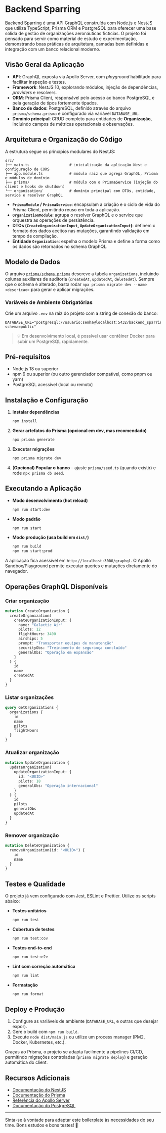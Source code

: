 # Backend Sparring

Backend Sparring é uma API GraphQL construída com Node.js e NestJS que utiliza TypeScript, Prisma ORM e PostgreSQL para oferecer uma base sólida de gestão de organizações aeronáuticas fictícias. O projeto foi pensado para servir como material de estudo e experimentação, demonstrando boas práticas de arquitetura, camadas bem definidas e integração com um banco relacional moderno.

## Visão Geral da Aplicação
- **API**: GraphQL exposta via Apollo Server, com _playground_ habilitado para facilitar inspeção e testes.
- **Framework**: NestJS 10, explorando módulos, injeção de dependências, _providers_ e resolvers.
- **ORM**: Prisma Client, responsável pelo acesso ao banco PostgreSQL e pela geração de tipos fortemente tipados.
- **Banco de dados**: PostgreSQL, definido através do arquivo `prisma/schema.prisma` e configurado via variável `DATABASE_URL`.
- **Domínio principal**: CRUD completo para entidades de **Organização**, incluindo campos de métricas operacionais e observações.

## Arquitetura e Organização do Código
A estrutura segue os princípios modulares do NestJS:

```
src/
├── main.ts                  # inicialização da aplicação Nest e configuração de CORS
├── app.module.ts            # módulo raiz que agrega GraphQL, Prisma e módulos de domínio
├── prisma/                  # módulo com o PrismaService (injeção do client e hooks de shutdown)
└── organization/            # domínio principal com DTOs, entidade, service e resolver GraphQL
```

- **`PrismaModule` / `PrismaService`**: encapsulam a criação e o ciclo de vida do Prisma Client, permitindo reuso em toda a aplicação.
- **`OrganizationModule`**: agrupa o resolver GraphQL e o service que orquestra as operações de persistência.
- **DTOs (`CreateOrganizationInput`, `UpdateOrganizationInput`)**: definem o formato dos dados aceitos nas mutações, garantindo validação em tempo de compilação.
- **Entidade `Organization`**: espelha o modelo Prisma e define a forma como os dados são retornados no schema GraphQL.

## Modelo de Dados
O arquivo [`prisma/schema.prisma`](prisma/schema.prisma) descreve a tabela `organizations`, incluindo colunas auxiliares de auditoria (`createdAt`, `updatedAt`, `deletedAt`). Sempre que o schema é alterado, basta rodar `npx prisma migrate dev --name <descricao>` para gerar e aplicar migrações.

### Variáveis de Ambiente Obrigatórias
Crie um arquivo `.env` na raiz do projeto com a string de conexão do banco:

```dotenv
DATABASE_URL="postgresql://usuario:senha@localhost:5432/backend_sparring?schema=public"
```

> 💡 Em desenvolvimento local, é possível usar contêiner Docker para subir um PostgreSQL rapidamente.

## Pré-requisitos
- Node.js 18 ou superior
- npm 9 ou superior (ou outro gerenciador compatível, como pnpm ou yarn)
- PostgreSQL acessível (local ou remoto)

## Instalação e Configuração
1. **Instalar dependências**
   ```bash
   npm install
   ```
2. **Gerar artefatos do Prisma (opcional em dev, mas recomendado)**
   ```bash
   npx prisma generate
   ```
3. **Executar migrações**
   ```bash
   npx prisma migrate dev
   ```
4. **(Opcional) Popular o banco** – ajuste `prisma/seed.ts` (quando existir) e rode `npx prisma db seed`.

## Executando a Aplicação
- **Modo desenvolvimento (hot reload)**
  ```bash
  npm run start:dev
  ```
- **Modo padrão**
  ```bash
  npm run start
  ```
- **Modo produção (usa build em `dist/`)**
  ```bash
  npm run build
  npm run start:prod
  ```

A aplicação fica acessível em `http://localhost:3000/graphql`. O Apollo Sandbox/Playground permite executar queries e mutações diretamente do navegador.

## Operações GraphQL Disponíveis
### Criar organização
```graphql
mutation CreateOrganization {
  createOrganization(
    createOrganizationInput: {
      name: "Galactic Air"
      pilots: 12
      flightHours: 3400
      airships: 5
      prompt: "Transportar equipes de manutenção"
      securityObs: "Treinamento de segurança concluído"
      generalObs: "Operação em expansão"
    }
  ) {
    id
    name
    createdAt
  }
}
```

### Listar organizações
```graphql
query GetOrganizations {
  organizations {
    id
    name
    pilots
    flightHours
  }
}
```

### Atualizar organização
```graphql
mutation UpdateOrganization {
  updateOrganization(
    updateOrganizationInput: {
      id: "<UUID>"
      pilots: 18
      generalObs: "Operação internacional"
    }
  ) {
    id
    pilots
    generalObs
    updatedAt
  }
}
```

### Remover organização
```graphql
mutation DeleteOrganization {
  removeOrganization(id: "<UUID>") {
    id
    name
  }
}
```

## Testes e Qualidade
O projeto já vem configurado com Jest, ESLint e Prettier. Utilize os scripts abaixo:

- **Testes unitários**
  ```bash
  npm run test
  ```
- **Cobertura de testes**
  ```bash
  npm run test:cov
  ```
- **Testes end-to-end**
  ```bash
  npm run test:e2e
  ```
- **Lint com correção automática**
  ```bash
  npm run lint
  ```
- **Formatação**
  ```bash
  npm run format
  ```

## Deploy e Produção
1. Configure as variáveis de ambiente (`DATABASE_URL`, e outras que desejar expor).
2. Gere o build com `npm run build`.
3. Execute `node dist/main.js` ou utilize um process manager (PM2, Docker, Kubernetes, etc.).

Graças ao Prisma, o projeto se adapta facilmente a pipelines CI/CD, permitindo migrações controladas (`prisma migrate deploy`) e geração automática do client.

## Recursos Adicionais
- [Documentação do NestJS](https://docs.nestjs.com)
- [Documentação do Prisma](https://www.prisma.io/docs)
- [Referência do Apollo Server](https://www.apollographql.com/docs/apollo-server/)
- [Documentação do PostgreSQL](https://www.postgresql.org/docs/)

---
Sinta-se à vontade para adaptar este boilerplate às necessidades do seu time. Bons estudos e bons testes! 🚀

